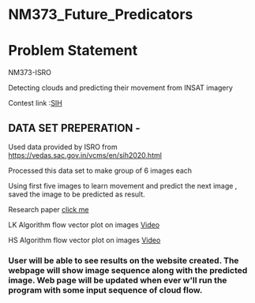 # NM373_Future_Predicators

# Problem Statement
NM373-ISRO

Detecting clouds and predicting their movement from INSAT imagery

Contest link :<a href="https://www.sih.gov.in">SIH</a> 

## DATA SET PREPERATION -

Used data provided by ISRO from https://vedas.sac.gov.in/vcms/en/sih2020.html

Processed this data set to make group of 6 images each

Using first five images to learn movement and predict the next image , saved the image to be predicted as result.


Research paper <a href="https://arxiv.org/pdf/1412.6604.pdf">click me</a> 

LK Algorithm flow vector plot on images  <a href="https://youtu.be/jMYIyAPrQBY">Video</a>

HS Algorithm flow vector plot on images  <a href="https://youtu.be/rv24djiCPJk">Video</a>

### User will be able to see results on the website created. The webpage will show image sequence along with the predicted image. Web page will be updated when ever w'll run the program with some input sequence of cloud flow.
